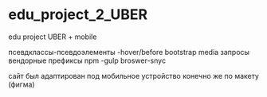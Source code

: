 # edu_project_2_UBER

edu project UBER + mobile

псевдклассы-псевдоэлементы
-hover/before
bootstrap
media запросы
вендорные префиксы
npm
-gulp
broswer-snyc

сайт был адаптирован под мобильное устройство конечно же по макету (фигма)
